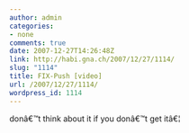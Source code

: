 ```yaml
---
author: admin
categories:
- none
comments: true
date: 2007-12-27T14:26:48Z
link: http://habi.gna.ch/2007/12/27/1114/
slug: "1114"
title: FIX-Push [video]
url: /2007/12/27/1114/
wordpress_id: 1114
---
```


donâ€™t think about it if you donâ€™t get itâ€¦  


